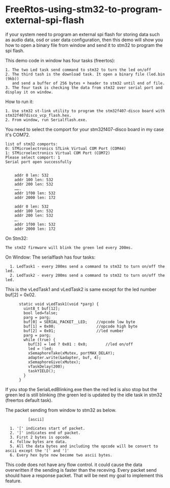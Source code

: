 # FreeRtos-using-stm32-to-program-external-spi-flash
if your system need to program an external spi flash for storing data such as audio data, osd or user data configuration, then this demo will show you how to open a binary file from window and send it to stm32 to program the spi flash.

This demo code in window has four tasks (freertos):
  
    1. The two Led task send command to stm32 to turn the led on/off
    2. The third tash is the download task. It open a binary file (led.bin (9kb))
       and send a buffer of 256 bytes + header to stm32 until end of file.
    3. The four task is checking the data from stm32 over serial port and display it on window.
    
How to run it:
  
    1. Use stm32 st-link utility to program the stm32f407-disco board with stm32f407disco_vcp_flash.hex.
    2. From window, run Serialflash.exe. 

You need to select the comport for your stm32f407-disco board in my case it's COM72.

    list of stm32 comports:
    0: STMicroelectronics STLink Virtual COM Port (COM44)
    1: STMicroelectronics Virtual COM Port (COM72)
    Please select comport: 1
    Serial port open successfully
    
    
        addr 0 len: 532
        addr 100 len: 532
        addr 200 len: 532
        …….
        addr 1f00 len: 532
        addr 2000 len: 172

        addr 0 len: 532
        addr 100 len: 532
        addr 200 len: 532
        ….
        addr 1f00 len: 532
        addr 2000 len: 172

On Stm32:

    The stm32 firmware will blink the green led every 200ms.

On Window:
    The serialflash has four tasks:
      
      1. LedTask1 - every 200ms send a command to stm32 to turn on/off the led.
      2. LedTask2 - every 200ms send a command to stm32 to turn on/off the led.
      
This is the vLedTask1 and vLedTask2 is same except for the led number buf[2] = 0x02.

          static void vLedTask1(void *parg) {
            uint8_t buf[12];
            bool led=false;
            parg = parg;
            buf[0] = SERIAL_PACKET__LED;	//opcode low byte
            buf[1] = 0x00;					//opcode high byte
            buf[2] = 0x01;					//led number
            parg = parg;
            while (true) {
              buf[3] = led ? 0x01 : 0x0;		//led on/off
              led = !led;
              xSemaphoreTake(xMutex, portMAX_DELAY);
              adapter.write(&adapter, buf, 4);
              xSemaphoreGive(xMutex);
              vTaskDelay(200);
              taskYIELD();
            }
          }
  

If you stop the SerialLedBlinking.exe then the red led is also stop but the green led is still blinking (the green led is updated by the idle task in stm32 (freertos default task).
   
The packet sending from window to stm32 as below.
     
              [ascii]
    
      1. '[' indicates start of packet.
      2. ']' indicates end of packet.
      3. First 2 bytes is opcode.
      4. follow bytes are data. 
      5. All the data bytes and including the opcode will be convert to ascii except the '[' and ']'
      6. Every hex byte now become two ascii bytes.


This code does not have any flow control. it could cause the data overwritten if the sending is faster than the receving.
Every packet send should have a response packet. That will be next my goal to implement this feature.



